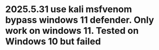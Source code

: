 # 2025.5.31 use kali msfvenom bypass windows 11 defender. Only work on windows 11. Tested on Windows 10 but failed
